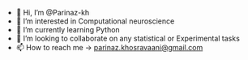 - 👋 Hi, I’m @Parinaz-kh
- 👀 I’m interested in Computational neuroscience
- 🌱 I’m currently learning Python
- 💞️ I’m looking to collaborate on any statistical or Experimental tasks
- 📫 How to reach me -> parinaz.khosravaani@gmail.com

<!---
Parinaz-kh/Parinaz-kh is a ✨ special ✨ repository because its `README.md` (this file) appears on your GitHub profile.
You can click the Preview link to take a look at your changes.
--->
